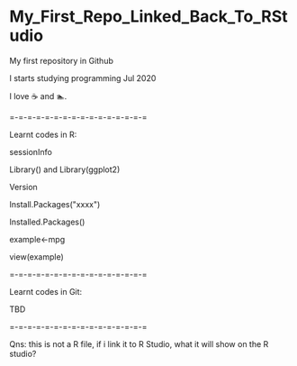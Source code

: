 # My_First_Repo_Linked_Back_To_RStudio

My first repository in Github 

I starts studying programming Jul 2020

I love :coffee: and :swimmer:.

=-=-=-=-=-=-=-=-=-=-=-=-=-=-=-=

Learnt codes in R:

sessionInfo

Library() and Library(ggplot2)

Version

Install.Packages("xxxx")

Installed.Packages()

example<-mpg

view(example)

=-=-=-=-=-=-=-=-=-=-=-=-=-=-=-=

Learnt codes in Git:

TBD

=-=-=-=-=-=-=-=-=-=-=-=-=-=-=-=

Qns: this is not a R file, if i link it to R Studio, what it will show on the R studio?
